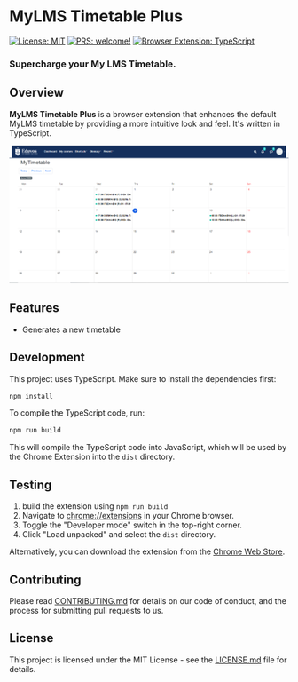 # MyLMS Timetable Plus

[![License: MIT](https://img.shields.io/badge/License-MIT-green.svg)](https://opensource.org/licenses/MIT)
[![PRS: welcome!](https://img.shields.io/badge/PRs-welcome-brightgreen.svg)](/CONTRIBUTING.md)
[![Browser Extension: TypeScript](https://img.shields.io/badge/Browser%20Extension-TypeScript-blue)](/CONTRIBUTING.md)

### Supercharge your My LMS Timetable.

## Overview

**MyLMS Timetable Plus** is a browser extension that enhances the default MyLMS timetable by providing a more intuitive look and feel. It's written in TypeScript.

![Demo or Screenshot 1](/screenshots/mylms+.PNG)

## Features

* Generates a new timetable

## Development

This project uses TypeScript. Make sure to install the dependencies first:

```sh
npm install
```

To compile the TypeScript code, run:

```sh
npm run build
```

This will compile the TypeScript code into JavaScript, which will be used by the Chrome Extension into the `dist` directory.

## Testing

1. build the extension using `npm run build`
2. Navigate to [chrome://extensions](chrome://extensions) in your Chrome browser.
3. Toggle the "Developer mode" switch in the top-right corner.
4. Click "Load unpacked" and select the `dist` directory.

Alternatively, you can download the extension from the [Chrome Web Store](link-to-chrome-web-store).

## Contributing

Please read [CONTRIBUTING.md](/CONTRIBUTING.md) for details on our code of conduct, and the process for submitting pull requests to us.

## License

This project is licensed under the MIT License - see the [LICENSE.md](/LICENSE.md) file for details.
